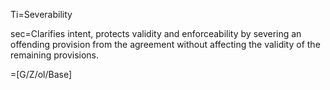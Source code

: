 Ti=Severability

sec=Clarifies intent, protects validity and enforceability by severing an offending provision from the agreement without affecting the validity of the remaining provisions.

=[G/Z/ol/Base]
